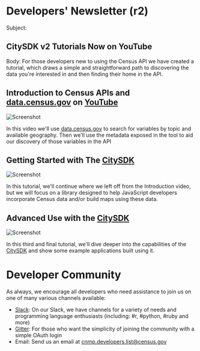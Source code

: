# Developers' Newsletter (r2)

Subject:
## CitySDK v2 Tutorials Now on YouTube

Body:
For those developers new to using the Census API we have created a tutorial, which draws a simple and straightforward path to discovering the data you're interested in and then finding their home in the API. 

## Introduction to Census APIs and [data.census.gov]() on [YouTube]()

![Screenshot]()

In this video we'll use [data.census.gov]() to search for variables by topic and available geography. Then we'll use the metadata exposed in the tool to aid our discovery of those variables in the API


## Getting Started with The [CitySDK]()

![Screenshot]()

In this tutorial, we'll continue where we left off from the Introduction video, but we will focus on a library designed to help JavaScript developers incorporate Census data and/or build maps using these data.

## Advanced Use with the [CitySDK]()

![Screenshot]()

In this third and final tutorial, we'll dive deeper into the capabilities of the [CitySDK]() and show some example applications built using it.

# Developer Community

As always, we encourage all developers who need assistance to join us on one of many various channels available:

- [Slack](): On our Slack, we have channels for a variety of needs and programming language enthusiasts (including: #r, #python, #ruby and more)
- [Gitter](): For those who want the simplicity of joining the community with a simple OAuth login
- Email: Send us an email at <cnmp.developers.list@census.gov>